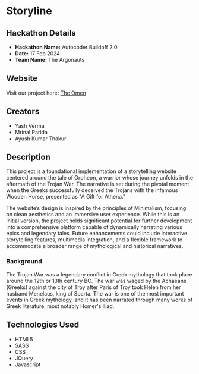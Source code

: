 # Storyline

## Hackathon Details
- **Hackathon Name:** Autocoder Buildoff 2.0
- **Date:** 17 Feb 2024
- **Team Name:** The Argonauts

## Website
Visit our project here: [The Omen](https://theomen.netlify.app)

## Creators
- Yash Verma
- Mrinal Parida
- Ayush Kumar Thakur

## Description
This project is a foundational implementation of a storytelling website centered around the tale of Orpheon, a warrior whose journey unfolds in the aftermath of the Trojan War. The narrative is set during the pivotal moment when the Greeks successfully deceived the Trojans with the infamous Wooden Horse, presented as "A Gift for Athena."

The website’s design is inspired by the principles of Minimalism, focusing on clean aesthetics and an immersive user experience. While this is an initial version, the project holds significant potential for further development into a comprehensive platform capable of dynamically narrating various epics and legendary tales. Future enhancements could include interactive storytelling features, multimedia integration, and a flexible framework to accommodate a broader range of mythological and historical narratives.

### Background
The Trojan War was a legendary conflict in Greek mythology that took place around the 12th or 13th century BC. The war was waged by the Achaeans (Greeks) against the city of Troy after Paris of Troy took Helen from her husband Menelaus, king of Sparta. The war is one of the most important events in Greek mythology, and it has been narrated through many works of Greek literature, most notably Homer's Iliad. 

## Technologies Used
- HTML5
- SASS
- CSS
- JQuery
- Javascript
